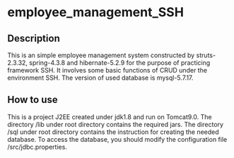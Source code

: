 # employee_management_SSH
## Description
This is an simple employee management system constructed by struts-2.3.32, spring-4.3.8 and hibernate-5.2.9 for the purpose of practicing framework SSH. 
It involves some basic functions of CRUD under the environment SSH. 
The version of used database is mysql-5.7.17.
## How to use
This is a project J2EE created under jdk1.8 and run on Tomcat9.0. 
The directory /lib under root directory contains the required jars. 
The directory /sql under root directory contains the instruction for creating the needed database. 
To access the database, you should modify the configuration file /src/jdbc.properties.
